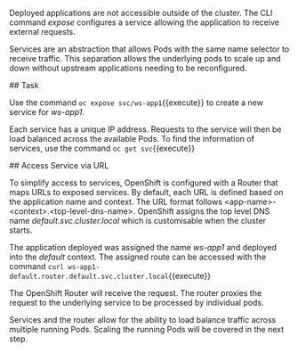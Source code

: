 Deployed applications are not accessible outside of the cluster. The CLI command _expose_ configures a service allowing the application to receive external requests.

Services are an abstraction that allows Pods with the same name selector to receive traffic. This separation allows the underlying pods to scale up and down without upstream applications needing to be reconfigured.

## Task

Use the command `oc expose svc/ws-app1`{{execute}} to create a new service for _ws-app1_.

Each service has a unique IP address. Requests to the service will then be load balanced across the available Pods. To find the information of services, use the command `oc get svc`{{execute}}

## Access Service via URL

To simplify access to services, OpenShift is configured with a Router that maps URLs to exposed services. By default, each URL is defined based on the application name and context. The URL format follows &lt;app-name&gt;-&lt;context&gt;.&lt;top-level-dns-name&gt;. OpenShift assigns the top level DNS name _default.svc.cluster.local_ which is customisable when the cluster starts.

The application deployed was assigned the name _ws-app1_ and deployed into the _default_ context. The assigned route can be accessed with the command `curl ws-app1-default.router.default.svc.cluster.local`{{execute}}

The OpenShift Router will receive the request. The router proxies the request to the underlying service to be processed by individual pods.

Services and the router allow for the ability to load balance traffic across multiple running Pods. Scaling the running Pods will be covered in the next step.
